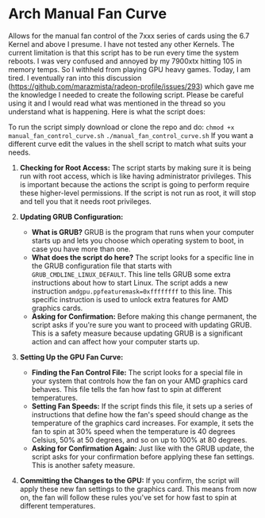 # Arch Manual Fan Curve
Allows for the manual fan control of the 7xxx series of cards using the 6.7 Kernel and above I presume. I have not tested any other Kernels. The current limitation is that this script has to be run every time the system reboots. 
I was very confused and annoyed by my 7900xtx hitting 105 in memory temps. So I withheld from playing GPU heavy games. Today, I am tired. 
I eventually ran into this discussion (https://github.com/marazmista/radeon-profile/issues/293) which gave me the knowledge I needed to create the following script. Please be careful using it and
I would read what was mentioned in the thread so you understand what is happening. Here is what the script does:

To run the script simply download or clone the repo and do:
`chmod +x manual_fan_control_curve.sh`
`./manual_fan_control_curve.sh`
If you want a different curve edit the values in the shell script to match what suits your needs.

1. **Checking for Root Access:**
   The script starts by making sure it is being run with root access, which is like having administrator privileges. This is important because the actions the script is going to perform require these higher-level permissions. If the script is not run as root, it will stop and tell you that it needs root privileges.

2. **Updating GRUB Configuration:**
   - **What is GRUB?** GRUB is the program that runs when your computer starts up and lets you choose which operating system to boot, in case you have more than one.
   - **What does the script do here?** The script looks for a specific line in the GRUB configuration file that starts with `GRUB_CMDLINE_LINUX_DEFAULT`. This line tells GRUB some extra instructions about how to start Linux. The script adds a new instruction `amdgpu.ppfeaturemask=0xffffffff` to this line. This specific instruction is used to unlock extra features for AMD graphics cards.
   - **Asking for Confirmation:** Before making this change permanent, the script asks if you're sure you want to proceed with updating GRUB. This is a safety measure because updating GRUB is a significant action and can affect how your computer starts up.

3. **Setting Up the GPU Fan Curve:**
   - **Finding the Fan Control File:** The script looks for a special file in your system that controls how the fan on your AMD graphics card behaves. This file tells the fan how fast to spin at different temperatures.
   - **Setting Fan Speeds:** If the script finds this file, it sets up a series of instructions that define how the fan's speed should change as the temperature of the graphics card increases. For example, it sets the fan to spin at 30% speed when the temperature is 40 degrees Celsius, 50% at 50 degrees, and so on up to 100% at 80 degrees.
   - **Asking for Confirmation Again:** Just like with the GRUB update, the script asks for your confirmation before applying these fan settings. This is another safety measure.

4. **Committing the Changes to the GPU:**
   If you confirm, the script will apply these new fan settings to the graphics card. This means from now on, the fan will follow these rules you've set for how fast to spin at different temperatures.
